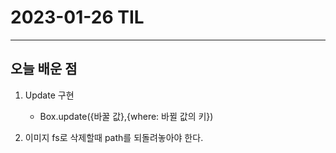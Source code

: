 # 2023-01-26 TIL

---

## 오늘 배운 점

1. Update 구현
    - Box.update({바꿀 값},{where: 바뀔 값의 키})

2. 이미지 fs로 삭제할때 path를 되돌려놓아야 한다.